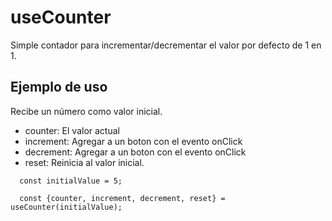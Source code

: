 # useCounter

Simple contador para incrementar/decrementar el valor por defecto de 1 en 1.

## Ejemplo de uso
Recibe un número como valor inicial.

- counter: El valor actual
- increment: Agregar a un boton con el evento onClick
- decrement: Agregar a un boton con el evento onClick
- reset: Reinicia al valor inicial.

```
  const initialValue = 5;

  const {counter, increment, decrement, reset} = useCounter(initialValue);
```